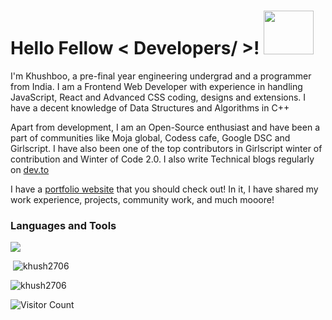 # Hello Fellow < Developers/ >! <img src="https://camo.githubusercontent.com/0092ad4434a6214e925eeddd36d7eb880ef2dae0be925304df2b743f30544a2c/68747470733a2f2f656d6f6a69732e736c61636b6d6f6a69732e636f6d2f656d6f6a69732f696d616765732f313538383137373032302f383830392f776176655f68656c6c6f2e6769663f31353838313737303230" width="80px" height="70px">
I'm Khushboo, a pre-final year engineering undergrad and a programmer from India. I am a Frontend Web Developer with experience in handling JavaScript, React and Advanced CSS coding, designs and extensions. I have a decent knowledge of Data Structures and Algorithms in C++

Apart from development, I am an Open-Source enthusiast and have been a part of communities like Moja global, Codess cafe, Google DSC and Girlscript. I have also been one of the top contributors in Girlscript winter of contribution and Winter of Code 2.0. I also write Technical blogs regularly on [dev.to](https://dev.to/khush2706)

I have a [portfolio website](http://sabkhush.me) that you should check out! In it, I have shared my work experience, projects, community work, and much mooore!

<h3 align="left">Languages and Tools</h3>

<p align="left">
  <a href="https://skillicons.dev">
    <img src="https://skillicons.dev/icons?i=c,cpp,js,react,css,html,py,git,github,nextjs,supabase,bootstrap,tailwind,vercel" />
  </a>
</p>

<p>&nbsp;<img  src="https://github-readme-stats.vercel.app/api?username=khush2706&show_icons=true&locale=en&theme=radical" alt="khush2706" /></p>


<p><img  src="https://github-readme-streak-stats.herokuapp.com/?user=khush2706&" alt="khush2706" /></p>


![Visitor Count](https://profile-counter.glitch.me/{khush2706}/count.svg)
